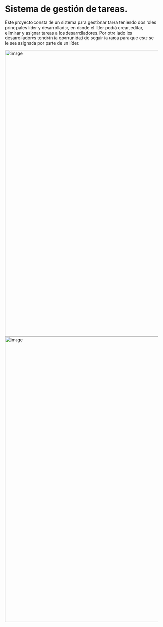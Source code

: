 # Sistema de gestión de tareas.

Este proyecto consta de un sistema para gestionar tarea teniendo dos roles principales líder y desarrollador, en donde el líder podrá crear, editar, eliminar y asignar tareas a los desarrolladores. Por otro lado los desarrolladores tendrán la oportunidad de seguir la tarea para que este se le sea asignada por parte de un líder.

<img width="942" alt="image" src="https://github.com/KerwinAngeles/SistemaGestionTarea/assets/133922161/9e6cb687-993d-4415-90cb-3a25f6b8e538">

<img width="938" alt="image" src="https://github.com/KerwinAngeles/SistemaGestionTarea/assets/133922161/1e77431c-3e32-48bf-a50d-57c7ee8f5649">
